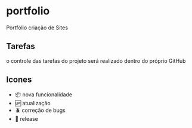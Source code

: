 # portfolio

Portfólio criação de Sites

## Tarefas

o controle das tarefas do projeto será realizado dentro do próprio GitHub

## Icones

- :package: nova funcionalidade
- :up: atualização
- :beetle: correção de bugs
- :checkered_flag: release